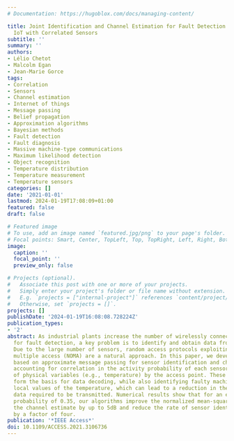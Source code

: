 ```yaml
---
# Documentation: https://hugoblox.com/docs/managing-content/

title: Joint Identification and Channel Estimation for Fault Detection in Industrial
  IoT with Correlated Sensors
subtitle: ''
summary: ''
authors:
- Lélio Chetot
- Malcolm Egan
- Jean-Marie Gorce
tags:
- Correlation
- Sensors
- Channel estimation
- Internet of things
- Message passing
- Belief propagation
- Approximation algorithms
- Bayesian methods
- Fault detection
- Fault diagnosis
- Massive machine-type communications
- Maximum likelihood detection
- Object recognition
- Temperature distribution
- Temperature measurement
- Temperature sensors
categories: []
date: '2021-01-01'
lastmod: 2024-01-19T17:08:09+01:00
featured: false
draft: false

# Featured image
# To use, add an image named `featured.jpg/png` to your page's folder.
# Focal points: Smart, Center, TopLeft, Top, TopRight, Left, Right, BottomLeft, Bottom, BottomRight.
image:
  caption: ''
  focal_point: ''
  preview_only: false

# Projects (optional).
#   Associate this post with one or more of your projects.
#   Simply enter your project's folder or file name without extension.
#   E.g. `projects = ["internal-project"]` references `content/project/deep-learning/index.md`.
#   Otherwise, set `projects = []`.
projects: []
publishDate: '2024-01-19T16:08:08.728224Z'
publication_types:
- '2'
abstract: As industrial plants increase the number of wirelessly connected sensors
  for fault detection, a key problem is to identify and obtain data from the sensors.
  Due to the large number of sensors, random access protocols exploiting non-orthogonal
  multiple access (NOMA) are a natural approach. In this paper, we develop new algorithms
  based on approximate message passing for sensor identification and channel estimation
  accounting for correlation in the activity probability of each sensor and observations
  of physical variables (e.g., temperature) by the access point. These algorithms
  form the basis for data decoding, while also identifying faulty machines and estimating
  local values of the temperature, which can lead to a reduction in the amount of
  data required to be transmitted. Numerical results show that for an expected activity
  probability of 0.35, our algorithms improve the normalized mean-square error of
  the channel estimate by up to 5dB and reduce the rate of sensor identification errors
  by a factor of four.
publication: '*IEEE Access*'
doi: 10.1109/ACCESS.2021.3106736
---
```

